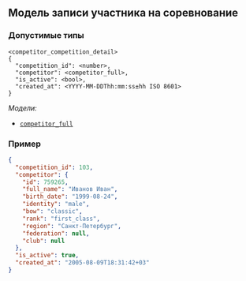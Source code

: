 ## Модель записи участника на соревнование

### Допустимые типы

```
<competitor_competition_detail>
{
  "competition_id": <number>,
  "competitor": <competitor_full>,
  "is_active": <bool>,
  "created_at": <YYYY-MM-DDThh:mm:ss±hh ISO 8601>
}
```

_Модели:_

- [`competitor_full`](competitor.md#full)

### Пример

```json
{
  "competition_id": 103,
  "competitor": {
    "id": 759265,
    "full_name": "Иванов Иван",
    "birth_date": "1999-08-24",
    "identity": "male",
    "bow": "classic",
    "rank": "first_class",
    "region": "Санкт-Петербург",
    "federation": null,
    "club": null
  },
  "is_active": true,
  "created_at": "2005-08-09T18:31:42+03"
}
```
